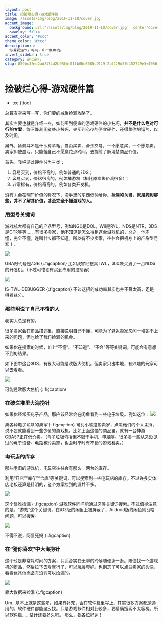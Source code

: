 ```yaml
---
layout: post
title: 捡破烂心得-游戏硬件篇
image: /assets/img/blog/2019-11-10/cover.jpg
accent_image: 
  background: url('/assets/img/blog/2019-11-10/cover.jpg') center/cover
  overlay: false
accent_color: '#ccc'
theme_color: '#ccc'
description: >
  你需要运气，时间，和一点点钱。
invert_sidebar: true
category: 杂七杂八
slug: 859bc35ed2ad8754d2b950bf01fb06c6685c2949f2bf229d30f352729e5e4056
---
```



# 捡破烂心得-游戏硬件篇


* toc
{:toc}



总算有空来写一写，你们要的咸鱼捡漏攻略了。

其实主要也就是介绍一些，如何买到便宜的游戏硬件的小技巧，**并不是什么绝对可行的方案**，能不能利用这些小技巧，来买到心仪的便宜硬件，还得靠你的运气，以及时间。

另外，捡漏并不是什么薅羊毛。自由买卖，合法交易，一个愿意买，一个愿意卖。卖家即使血亏，只能怪自己不愿意花点时间，去提前了解清楚商品价值。

首先，我把游戏硬件分为三类：
1. 容易买到，价格不高的。例如普通的3DS；
2. 容易买到，价格很高的。例如神游机（相比原始售价高很多）；
3. 非常稀有，价格奇高的。例如各类开发机。

没有人会在明知价值的情况下，把手里的东西低价给你。**捡漏的关键，就是找到那些，并不了解其价值，甚至完全不懂游戏的人。**

### 用型号关键词

游戏机大都有自己的产品型号，例如NGC是DOL，Wii是RVL，NDS是NTR，3DS是CTR等等.......有很多卖家，他不知道是怎么得到这台游戏机的，总之，他不懂，完全不懂，连叫什么都不知道。所以有不少卖家，往往会把机身上的产品型号写上。

![](/assets/img/blog/2019-11-10/1.jpg)

GBA的代号是AGB
{:.figcaption}
比如我曾经搜索TWL，300块买到了一台NDSi的开发机。（不过可惜没有买到专用的控制器）

![](/assets/img/blog/2019-11-10/2.jpg)

IS-TWL-DEBUGGER
{:.figcaption}
不过这招的成功率其实也并不算太高，还是得看缘分。

### 那些明说了自己不懂的人

老实人总是有的。

很多卖家会在商品描述里，直接说明自己不懂，可能为了避免卖家来问一堆答不上来的问题，但也给了我们捡漏的机会。

如果你在搜索的时候，加上“不懂”、“不知道”、“不会”等等关键词，可能会有意想不到的结果。
        
如下图中这台3DS，有很大可能是欧版大使机。但卖家只出本地，有兴趣的玩家可以去看看。

![](/assets/img/blog/2019-11-10/3.jpg)

可能是欧版大使机
{:.figcaption}
### 在破烂堆里大海捞针

如果你经常买电子产品，那应该经常会在闲鱼看到一些电子垃圾。例如这位：
![](/assets/img/blog/2019-11-10/4.jpg)

卖各种电子垃圾的卖家
{:.figcaption}
可别小瞧这些卖家，点进他们的个人主页，说不定就能看到一些少见的游戏机。比如上面这位的商品里，就有一台神游GBASP正在低价卖。（电子垃圾包括但不限于手机、电脑等。很多卖一些从来没见过的电子设备、电路板的卖家，也会时不时有不错的游戏机卖。）

### 电玩店的库存

那些老旧的游戏机，电玩店往往会有那么一两台的库存。

利用“开店”“库存”“仓库”等关键词，可以搜索到一些电玩店的库存。不过许多实体店老板还算是精明的，这个方案捡到的漏并不多。

![](/assets/img/blog/2019-11-10/5.jpg)

这个很难捡漏
{:.figcaption}
游戏软件同样能通过这类关键词搜索。不过值得注意的是，“游戏”这个关键词，在iOS版的闲鱼上被屏蔽了，Android版的闲鱼则没啥问题，可以搜索。

![](/assets/img/blog/2019-11-10/6.jpg)

不得不说，阿里死妈
{:.figcaption}
### 在“猜你喜欢”中大海捞针

这个也是非常耗时间的方案，只适合实在无聊的时候随便逛一逛。随便找一个游戏机的商品，然后拉下去看就行了，可以层层套娃。也别忘了可以点进卖家的头像，看看他其他商品有没有可以捡漏的。

![](/assets/img/blog/2019-11-10/7.jpg)

靠大数据来捡漏
{:.figcaption}
<br>

Um...基本上就是这些吧，如果有补充，会在软件篇里写上。其实很多方案都是通用的，软件硬件都能这么找。只是游戏软件相对比较多，要精确搜索不太容易。所以软件篇......估计还要好久吧。
那么，祝各位好运！